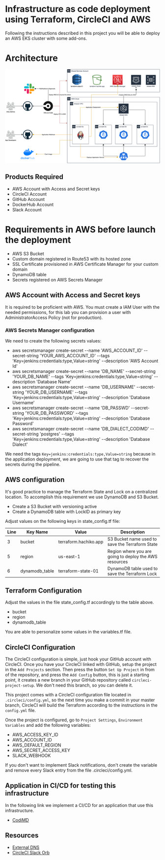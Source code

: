 
# Infrastructure as code deployment using Terraform, CircleCI and AWS

Following the instructions described in this project you will be able to deploy an AWS EKS cluster with some add-ons.

# Architecture

![alt text](images/Architecture.png "Architecture Proposal")

## Products Required

- AWS Account with Access and Secret keys
- CircleCI Account
- GitHub Account
- DockerHub Account
- Slack Account

# Requirements in AWS before launch the deployment

- AWS S3 Bucket
- Custom domain registered in Route53 with its hosted zone
- SSL Certificate provisioned in AWS Certificate Manager for your custom domain
- DynamoDB table
- Secrets registered on AWS Secrets Manager

## AWS Account with Access and Secret keys

It is required to be proficient with AWS. You must create a IAM User with the needed permissions, for this lab you can provision a user with AdministratorAccess Policy (not for production).

### AWS Secrets Manager configuration

We need to create the following secrets values:

- aws secretsmanager create-secret --name 'AWS_ACCOUNT_ID' --secret-string 'YOUR_AWS_ACCOUNT_ID' --tags 'Key=jenkins:credentials:type,Value=string' --description 'AWS Account Id'
- aws secretsmanager create-secret --name 'DB_NAME' --secret-string 'YOUR_DB_NAME' --tags 'Key=jenkins:credentials:type,Value=string' --description 'Database Name'
- aws secretsmanager create-secret --name 'DB_USERNAME' --secret-string 'YOUR_DB_USERNAME' --tags 'Key=jenkins:credentials:type,Value=string' --description 'Database Username'
- aws secretsmanager create-secret --name 'DB_PASSWD' --secret-string 'YOUR_DB_PASSWORD' --tags 'Key=jenkins:credentials:type,Value=string' --description 'Database Password'
- aws secretsmanager create-secret --name 'DB_DIALECT_CODIMD' --secret-string 'postgres' --tags 'Key=jenkins:credentials:type,Value=string' --description 'Database Dialect'

We need the tags `Key=jenkins:credentials:type,Value=string` because in the application deployment, we are going to use that tag to recover the secrets during the pipeline.

## AWS configuration

It's good practice to manage the Terraform State and Lock on a centralized location. To accomplish this requirement we use DynamoDB and S3 Bucket.

- Create a S3 Bucket with versioning active
- Create a DynamoDB table with LockID as primary key

Adjust values on the following keys in state_config.tf file: 

| Line | Key Name       | Value                 | Description                                            |
| ---- | -------------- | --------------------- | ------------------------------------------------------ |
| 3    | bucket         | terraform.hachiko.app | S3 Bucket name used to save the Terraform State        |
| 5    | region         | us-east-1             | Region where you are going to deploy the AWS resources |
| 6    | dynamodb_table | terraform-state-01    | DynamoDB table used to save the Terraform Lock         |

## Terraform Configuration

Adjust the values in the file state_config.tf accordingly to the table above.

- bucket
- region
- dynamodb_table

You are able to personalize some values in the variables.tf file.

## CircleCI Configuration

The CircleCI configuration is simple, just hook your GitHub account with CircleCI. Once you have your CircleCI linked with GitHub, setup the project in the `Add Projects` section. Then press the button `Set Up Project` in from of the repository, and press the `Add Config` button, this is just a starting point, it creates a new branch in your GitHub repository called `circleci-project-setup`. We don't need this branch, so you can delete it.

This project comes with a CircleCI configuration file located in `.circleci/config.yml`, so the next time you make a commit in your master branch, CircleCI will build the Terraform according to the instructions in the `config.yml` file.

Once the project is configured, go to `Project Settings`, `Environment Variables` and add the following variables:

- AWS_ACCESS_KEY_ID
- AWS_ACCOUNT_ID
- AWS_DEFAULT_REGION
- AWS_SECRET_ACCESS_KEY
- SLACK_WEBHOOK

If you don't want to implement Slack notifications, don't create the variable and remove every Slack entry from the file .circleci/config.yml.

## Application in CI/CD for testing this infrastructure

In the following link we implement a CI/CD for an application that use this infrastructure. 

- [CodiMD](https://github.com/williammunozr/codimd)

## Resources

- [External DNS](https://github.com/kubernetes-sigs/external-dns)
- [CircleCI Slack Orb](https://circleci.com/orbs/registry/orb/circleci/slack)